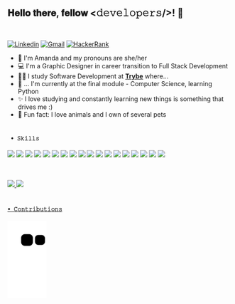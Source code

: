 <div align="left">
<h2> 𝐇𝐞𝐥𝐥𝐨 𝐭𝐡𝐞𝐫𝐞, 𝐟𝐞𝐥𝐥𝐨𝐰 <𝚍𝚎𝚟𝚎𝚕𝚘𝚙𝚎𝚛𝚜/>! 👋 </h2>
</div><br>

[![Linkedin](https://img.shields.io/badge/-LinkedIn-blue?style=flat&logo=Linkedin&logoColor=white)](https://www.linkedin.com/in/amzotelli)
[![Gmail](https://img.shields.io/badge/-Gmail-c14438?style=flat&logo=Gmail&logoColor=white)](mailto:amzotelli@gmail.com)
[![HackerRank](https://img.shields.io/badge/-HackerRank-forestgreen?style=flat&logo=hackerrank&logoColor=white)](https://www.hackerrank.com/amzotelli)

- 🙋 I'm Amanda and my pronouns are she/her<br>
- 💻 I'm a Graphic Designer in career transition to Full Stack Development<br>
- 👩‍🎓 I study Software Development at <a href="https://github.com/betrybe"><b>Trybe</b></a> where...</br> 
- 🔡 ... I'm currently at the final module - Computer Science, learning Python<br>
- ✨ I love studying and constantly learning new things is something that drives me :)<br>
- 🐶 Fun fact: I love animals and I own of several pets <br><br>

#### ``` • 𝚂𝚔𝚒𝚕𝚕𝚜```

<img src="https://cdn.jsdelivr.net/gh/devicons/devicon/icons/git/git-original.svg" width="48" /> <img src="https://cdn.jsdelivr.net/gh/devicons/devicon/icons/html5/html5-plain-wordmark.svg" width="50" /> <img src="https://cdn.jsdelivr.net/gh/devicons/devicon/icons/css3/css3-plain-wordmark.svg" width="50"/> <img src="https://cdn.jsdelivr.net/gh/devicons/devicon/icons/javascript/javascript-original.svg" width="43"/> <img src="https://cdn.jsdelivr.net/gh/devicons/devicon/icons/typescript/typescript-original.svg" width="43" /> 
<img src="https://cdn.jsdelivr.net/gh/devicons/devicon/icons/react/react-original-wordmark.svg" width="50" /> 
<img src="https://cdn.jsdelivr.net/gh/devicons/devicon/icons/redux/redux-original.svg" width="50" /> <img src="https://cdn.jsdelivr.net/gh/devicons/devicon/icons/bootstrap/bootstrap-plain-wordmark.svg" width="50" /> 
<img src="https://cdn.jsdelivr.net/gh/devicons/devicon/icons/docker/docker-plain-wordmark.svg" width="48"/> 
<img src="https://cdn.jsdelivr.net/gh/devicons/devicon/icons/mysql/mysql-original.svg" width="50"/> <img src="https://cdn.jsdelivr.net/gh/devicons/devicon/icons/sequelize/sequelize-plain.svg" width="50" />
<img src="https://cdn.jsdelivr.net/gh/devicons/devicon/icons/mongodb/mongodb-plain-wordmark.svg" width="55" /> 
<img src="https://cdn.jsdelivr.net/gh/devicons/devicon/icons/nodejs/nodejs-original.svg" width="45"/> <img src="https://cdn.jsdelivr.net/gh/devicons/devicon/icons/express/express-original.svg" width="50"/> <img src="https://cdn.jsdelivr.net/gh/devicons/devicon/icons/npm/npm-original-wordmark.svg" width="45" /> <img src="https://cdn.jsdelivr.net/gh/devicons/devicon/icons/jest/jest-plain.svg" width="43"/>
<img src="https://cdn.jsdelivr.net/gh/devicons/devicon/icons/mocha/mocha-plain.svg" width="45"/> <img src="https://cdn.jsdelivr.net/gh/devicons/devicon/icons/heroku/heroku-plain-wordmark.svg" width="50" /> 
          

<div align="left"><br><br>
<a href="https://github.com/amzotelli">
<img height="150" src="https://github-readme-stats.vercel.app/api?username=amzotelli&show_icons=true&theme=tokyonight&border_radius=10&hide_border=true&hide=issues&count_private=true" />    
<img height="150" src="https://github-readme-stats.vercel.app/api/top-langs/?username=amzotelli&layout=compact&theme=tokyonight&border_radius=10&hide_border=true&count_private=true"/>
</div>
  <br>
 
  #### ``` • 𝙲𝚘𝚗𝚝𝚛𝚒𝚋𝚞𝚝𝚒𝚘𝚗𝚜 ```
 <img src="https://github.com/amzotelli/amzotelli/blob/output/github-contribution-grid-snake.svg" height="175" />
